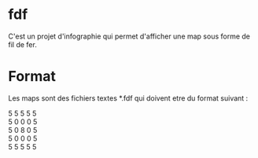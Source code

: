 # fdf

C'est un projet d'infographie qui permet d'afficher une map sous forme de fil de fer.

# Format

Les maps sont des fichiers textes *.fdf qui doivent etre du format suivant :

5 5 5 5 5<br/>
5 0 0 0 5<br/>
5 0 8 0 5<br/>
5 0 0 0 5<br/>
5 5 5 5 5<br/>
